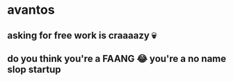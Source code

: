 # avantos

## asking for free work is craaaazy 💀
## do you think you're a FAANG 😂 you're a no name slop startup
